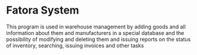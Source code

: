 # Fatora System
 This program is used in warehouse management by adding goods and all information about them and manufacturers in a special database and the possibility of modifying and deleting them and issuing reports on the status of inventory, searching, issuing invoices and other tasks

